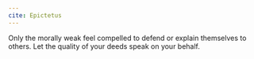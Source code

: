 ```yaml
---
cite: Epictetus
---
```


Only the morally weak feel compelled to defend or explain themselves to others. Let the quality of your deeds speak on your behalf.
